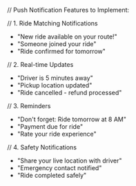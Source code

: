 // Push Notification Features to Implement:

// 1. Ride Matching Notifications
- "New ride available on your route!"
- "Someone joined your ride"
- "Ride confirmed for tomorrow"

// 2. Real-time Updates
- "Driver is 5 minutes away"
- "Pickup location updated"
- "Ride cancelled - refund processed"

// 3. Reminders
- "Don't forget: Ride tomorrow at 8 AM"
- "Payment due for ride"
- "Rate your ride experience"

// 4. Safety Notifications
- "Share your live location with driver"
- "Emergency contact notified"
- "Ride completed safely"
